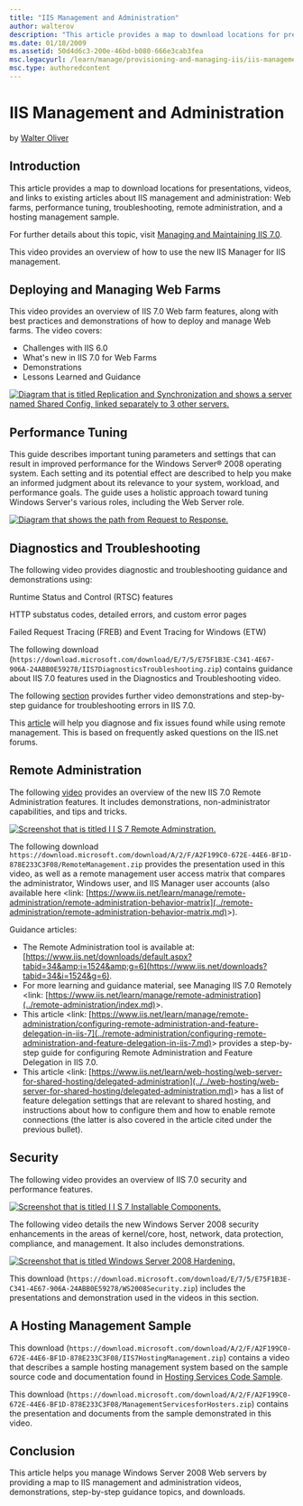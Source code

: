 ```yaml
---
title: "IIS Management and Administration"
author: walterov
description: "This article provides a map to download locations for presentations, videos, and links to existing articles about IIS management and administration: Web farm..."
ms.date: 01/18/2009
ms.assetid: 50d4d6c3-200e-46bd-b080-666e3cab3fea
msc.legacyurl: /learn/manage/provisioning-and-managing-iis/iis-management-and-administration
msc.type: authoredcontent
---
```

# IIS Management and Administration

by [Walter Oliver](https://github.com/walterov)

## Introduction

This article provides a map to download locations for presentations, videos, and links to existing articles about IIS management and administration: Web farms, performance tuning, troubleshooting, remote administration, and a hosting management sample.

For further details about this topic, visit [Managing and Maintaining IIS 7.0](../index.md).

This video provides an overview of how to use the new IIS Manager for IIS management.

## Deploying and Managing Web Farms

This video provides an overview of IIS 7.0 Web farm features, along with best practices and demonstrations of how to deploy and manage Web farms. The video covers:

- Challenges with IIS 6.0
- What's new in IIS 7.0 for Web Farms
- Demonstrations
- Lessons Learned and Guidance

[![Diagram that is titled Replication and Synchronization and shows a server named Shared Config, linked separately to 3 other servers.](iis-management-and-administration/_static/image2.jpg)](iis-management-and-administration/_static/image1.jpg)

## Performance Tuning

This guide describes important tuning parameters and settings that can result in improved performance for the Windows Server® 2008 operating system. Each setting and its potential effect are described to help you make an informed judgment about its relevance to your system, workload, and performance goals. The guide uses a holistic approach toward tuning Windows Server's various roles, including the Web Server role.

[![Diagram that shows the path from Request to Response.](iis-management-and-administration/_static/image4.jpg)](iis-management-and-administration/_static/image3.jpg)

## Diagnostics and Troubleshooting

The following video provides diagnostic and troubleshooting guidance and demonstrations using:

Runtime Status and Control (RTSC) features

HTTP substatus codes, detailed errors, and custom error pages

Failed Request Tracing (FREB) and Event Tracing for Windows (ETW)

The following download (`https://download.microsoft.com/download/E/7/5/E75F1B3E-C341-4E67-906A-24ABB0E59278/IIS7DiagnosticsTroubleshooting.zip`) contains guidance about IIS 7.0 features used in the Diagnostics and Troubleshooting video.

The following [section](../../troubleshoot/index.md) provides further video demonstrations and step-by-step guidance for troubleshooting errors in IIS 7.0.

This [article](../../troubleshoot/remote-administration-issues/diagnosing-failures-with-remote-administration.md) will help you diagnose and fix issues found while using remote management. This is based on frequently asked questions on the IIS.net forums.

## Remote Administration

The following [video](https://mediadl.microsoft.com/mediadl/IISNET/Media/HDA20-IIS/Securely%20Delegating%20remote%20Web%20Site%20Administration.wmv) provides an overview of the new IIS 7.0 Remote Administration features. It includes demonstrations, non-administrator capabilities, and tips and tricks.

[![Screenshot that is titled I I S 7 Remote Adminstration.](iis-management-and-administration/_static/image6.jpg)](iis-management-and-administration/_static/image5.jpg)

The following download `https://download.microsoft.com/download/A/2/F/A2F199C0-672E-44E6-BF1D-878E233C3F08/RemoteManagement.zip` provides the presentation used in this video, as well as a remote management user access matrix that compares the administrator, Windows user, and IIS Manager user accounts (also available here &lt;link: [https://www.iis.net/learn/manage/remote-administration/remote-administration-behavior-matrix](../remote-administration/remote-administration-behavior-matrix.md)&gt;).

Guidance articles:

- The Remote Administration tool is available at: [https://www.iis.net/downloads/default.aspx?tabid=34&amp;i=1524&amp;g=6](https://www.iis.net/downloads?tabid=34&i=1524&g=6).
- For more learning and guidance material, see Managing IIS 7.0 Remotely &lt;link: [https://www.iis.net/learn/manage/remote-administration](../remote-administration/index.md)&gt;.
- This article &lt;link: [https://www.iis.net/learn/manage/remote-administration/configuring-remote-administration-and-feature-delegation-in-iis-7](../remote-administration/configuring-remote-administration-and-feature-delegation-in-iis-7.md)&gt; provides a step-by-step guide for configuring Remote Administration and Feature Delegation in IIS 7.0.
- This article &lt;link: [https://www.iis.net/learn/web-hosting/web-server-for-shared-hosting/delegated-administration](../../web-hosting/web-server-for-shared-hosting/delegated-administration.md)&gt; has a list of feature delegation settings that are relevant to shared hosting, and instructions about how to configure them and how to enable remote connections (the latter is also covered in the article cited under the previous bullet).

## Security

The following video provides an overview of IIS 7.0 security and performance features.  
  
 [![Screenshot that is titled I I S 7 Installable Components.](iis-management-and-administration/_static/image8.jpg)](iis-management-and-administration/_static/image7.jpg)

The following video details the new Windows Server 2008 security enhancements in the areas of kernel/core, host, network, data protection, compliance, and management. It also includes demonstrations.

[![Screenshot that is titled Windows Server 2008 Hardening.](iis-management-and-administration/_static/image10.jpg)](iis-management-and-administration/_static/image9.jpg)

This download (`https://download.microsoft.com/download/E/7/5/E75F1B3E-C341-4E67-906A-24ABB0E59278/WS2008Security.zip`) includes the presentations and demonstration used in the videos in this section.

## A Hosting Management Sample

This download (`https://download.microsoft.com/download/A/2/F/A2F199C0-672E-44E6-BF1D-878E233C3F08/IIS7HostingManagement.zip`) contains a video that describes a sample hosting management system based on the sample source code and documentation found in [Hosting Services Code Sample](index.md).

This download (`https://download.microsoft.com/download/A/2/F/A2F199C0-672E-44E6-BF1D-878E233C3F08/ManagementServicesforHosters.zip`) contains the presentation and documents from the sample demonstrated in this video.

## Conclusion

This article helps you manage Windows Server 2008 Web servers by providing a map to IIS management and administration videos, demonstrations, step-by-step guidance topics, and downloads.
